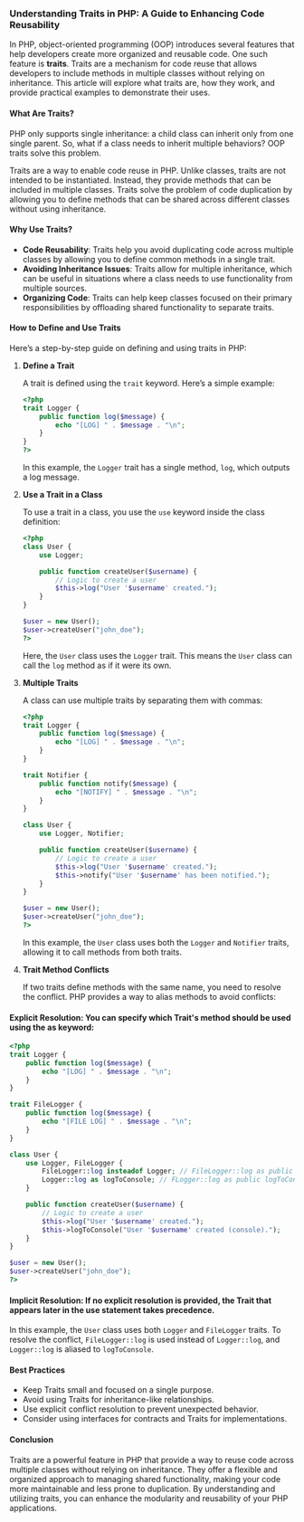 ### Understanding Traits in PHP: A Guide to Enhancing Code Reusability

In PHP, object-oriented programming (OOP) introduces several features that help developers create more organized and reusable code. One such feature is **traits**. Traits are a mechanism for code reuse that allows developers to include methods in multiple classes without relying on inheritance. This article will explore what traits are, how they work, and provide practical examples to demonstrate their uses.

#### What Are Traits?

PHP only supports single inheritance: a child class can inherit only from one single parent.
So, what if a class needs to inherit multiple behaviors? OOP traits solve this problem.

Traits are a way to enable code reuse in PHP. Unlike classes, traits are not intended to be instantiated. Instead, they provide methods that can be included in multiple classes. Traits solve the problem of code duplication by allowing you to define methods that can be shared across different classes without using inheritance.

#### Why Use Traits?

- **Code Reusability**: Traits help you avoid duplicating code across multiple classes by allowing you to define common methods in a single trait.
- **Avoiding Inheritance Issues**: Traits allow for multiple inheritance, which can be useful in situations where a class needs to use functionality from multiple sources.
- **Organizing Code**: Traits can help keep classes focused on their primary responsibilities by offloading shared functionality to separate traits.

#### How to Define and Use Traits

Here’s a step-by-step guide on defining and using traits in PHP:

1. **Define a Trait**

   A trait is defined using the `trait` keyword. Here’s a simple example:

   ```php
   <?php
   trait Logger {
       public function log($message) {
           echo "[LOG] " . $message . "\n";
       }
   }
   ?>
   ```

   In this example, the `Logger` trait has a single method, `log`, which outputs a log message.

2. **Use a Trait in a Class**

   To use a trait in a class, you use the `use` keyword inside the class definition:

   ```php
   <?php
   class User {
       use Logger;

       public function createUser($username) {
           // Logic to create a user
           $this->log("User '$username' created.");
       }
   }

   $user = new User();
   $user->createUser("john_doe");
   ?>
   ```

   Here, the `User` class uses the `Logger` trait. This means the `User` class can call the `log` method as if it were its own.

3. **Multiple Traits**

   A class can use multiple traits by separating them with commas:

   ```php
   <?php
   trait Logger {
       public function log($message) {
           echo "[LOG] " . $message . "\n";
       }
   }

   trait Notifier {
       public function notify($message) {
           echo "[NOTIFY] " . $message . "\n";
       }
   }

   class User {
       use Logger, Notifier;

       public function createUser($username) {
           // Logic to create a user
           $this->log("User '$username' created.");
           $this->notify("User '$username' has been notified.");
       }
   }

   $user = new User();
   $user->createUser("john_doe");
   ?>
   ```

   In this example, the `User` class uses both the `Logger` and `Notifier` traits, allowing it to call methods from both traits.

4. **Trait Method Conflicts**

   If two traits define methods with the same name, you need to resolve the conflict. PHP provides a way to alias methods to avoid conflicts:

 #### Explicit Resolution: You can specify which Trait's method should be used using the as keyword:

   ```php
   <?php
   trait Logger {
       public function log($message) {
           echo "[LOG] " . $message . "\n";
       }
   }

   trait FileLogger {
       public function log($message) {
           echo "[FILE LOG] " . $message . "\n";
       }
   }

   class User {
       use Logger, FileLogger {
           FileLogger::log insteadof Logger; // FileLogger::log as public Logger;
           Logger::log as logToConsole; // FLogger::log as public logToConsole;
       }

       public function createUser($username) {
           // Logic to create a user
           $this->log("User '$username' created.");
           $this->logToConsole("User '$username' created (console).");
       }
   }

   $user = new User();
   $user->createUser("john_doe");
   ?>
   ```

#### Implicit Resolution: If no explicit resolution is provided, the Trait that appears later in the use statement takes precedence.

   In this example, the `User` class uses both `Logger` and `FileLogger` traits. To resolve the conflict, `FileLogger::log` is used instead of `Logger::log`, and `Logger::log` is aliased to `logToConsole`.

#### Best Practices

- Keep Traits small and focused on a single purpose.
- Avoid using Traits for inheritance-like relationships.
- Use explicit conflict resolution to prevent unexpected behavior.
- Consider using interfaces for contracts and Traits for implementations.


#### Conclusion

Traits are a powerful feature in PHP that provide a way to reuse code across multiple classes without relying on inheritance. They offer a flexible and organized approach to managing shared functionality, making your code more maintainable and less prone to duplication. By understanding and utilizing traits, you can enhance the modularity and reusability of your PHP applications.
